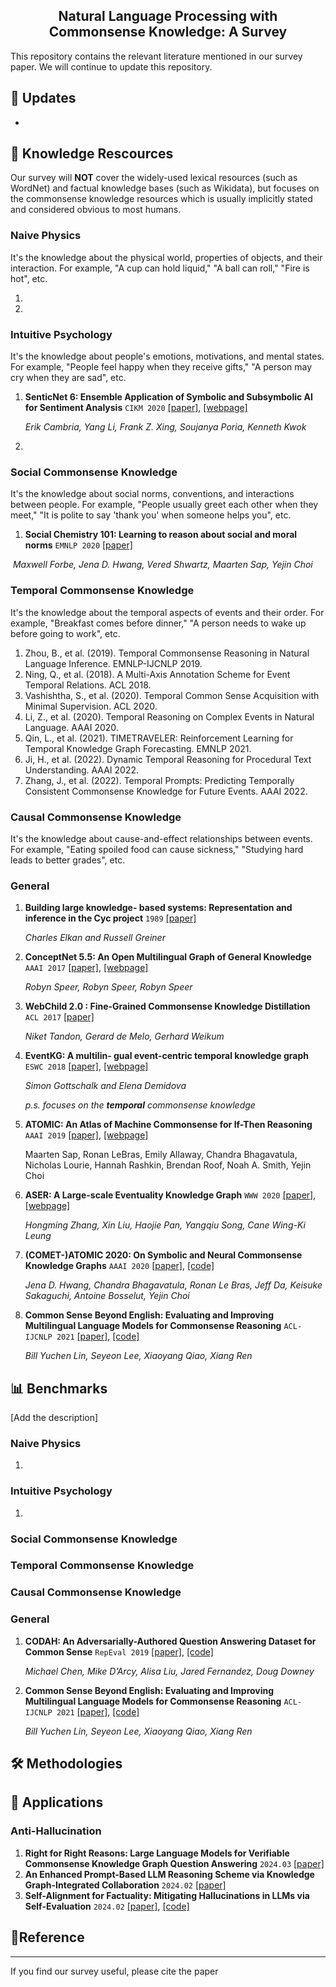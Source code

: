 <div align="center">
<h2>
Natural Language Processing with Commonsense Knowledge: A Survey
</h2>
</div>

This repository contains the relevant literature mentioned in our survey paper. We will continue to update this repository.


## :tada: Updates
- 

## 📂 Knowledge Rescources

Our survey will **NOT** cover the widely-used lexical resources (such as WordNet) and factual knowledge bases (such as Wikidata), but focuses on the commonsense knowledge resources which is usually implicitly stated and considered obvious to most humans.

### Naive Physics

It's the knowledge about the physical world, properties of objects, and their interaction. For example, "A cup can hold liquid," "A ball can roll," "Fire is hot", etc.

1. 
2. 

### Intuitive Psychology

It's the knowledge about people's emotions, motivations, and mental states. For example, "People feel happy when they receive gifts," "A person may cry when they are sad", etc.

1. **SenticNet 6: Ensemble Application of Symbolic and Subsymbolic AI for Sentiment Analysis** `CIKM 2020` [[paper]](https://dl.acm.org/doi/abs/10.1145/3340531.3412003), [[webpage]](https://sentic.net/downloads/)

   *Erik Cambria, Yang Li, Frank Z. Xing, Soujanya Poria, Kenneth Kwok*

2. 

### Social Commonsense Knowledge

It's the knowledge about social norms, conventions, and interactions between people. For example,  "People usually greet each other when they meet," "It is polite to say 'thank you' when someone helps you", etc.

1. **Social Chemistry 101: Learning to reason about social and moral norms** `EMNLP 2020` [[paper]](https://arxiv.org/abs/2011.00620)

​	*Maxwell Forbe,  Jena D. Hwang, Vered Shwartz, Maarten Sap, Yejin Choi* 

### Temporal Commonsense Knowledge

It's the knowledge about the temporal aspects of events and their order. For example, "Breakfast comes before dinner," "A person needs to wake up before going to work", etc.

1. Zhou, B., et al. (2019). Temporal Commonsense Reasoning in Natural Language Inference. EMNLP-IJCNLP 2019.
2. Ning, Q., et al. (2018). A Multi-Axis Annotation Scheme for Event Temporal Relations. ACL 2018.
3. Vashishtha, S., et al. (2020). Temporal Common Sense Acquisition with Minimal Supervision. ACL 2020.
4. Li, Z., et al. (2020). Temporal Reasoning on Complex Events in Natural Language. AAAI 2020.
5. Qin, L., et al. (2021). TIMETRAVELER: Reinforcement Learning for Temporal Knowledge Graph Forecasting. EMNLP 2021.
6. Ji, H., et al. (2022). Dynamic Temporal Reasoning for Procedural Text Understanding. AAAI 2022.
7. Zhang, J., et al. (2022). Temporal Prompts: Predicting Temporally Consistent Commonsense Knowledge for Future Events. AAAI 2022.

### Causal Commonsense Knowledge

It's the knowledge about cause-and-effect relationships between events. For example, "Eating spoiled food can cause sickness," "Studying hard leads to better grades", etc.

### General

1. **Building large knowledge- based systems: Representation and inference in the Cyc project** `1989` [[paper]](https://www.sciencedirect.com/science/article/pii/000437029390092P)

   *Charles Elkan and Russell Greiner*

2. **ConceptNet 5.5: An Open Multilingual Graph of General Knowledge**  `AAAI 2017` [[paper]](https://arxiv.org/abs/1612.03975), [[webpage]](https://conceptnet.io/)

   *Robyn Speer, Robyn Speer, Robyn Speer*

3. **WebChild 2.0 : Fine-Grained Commonsense Knowledge Distillation** `ACL 2017` [[paper]](https://aclanthology.org/P17-4020.pdf)

   *Niket Tandon, Gerard de Melo, Gerhard Weikum*

4. **EventKG: A multilin- gual event-centric temporal knowledge graph** `ESWC 2018` [[paper]](https://arxiv.org/abs/1804.04526), [[webpage]](https://eventkg.l3s.uni-hannover.de/)

   *Simon Gottschalk and Elena Demidova*

   *p.s. focuses on the **temporal** commonsense knowledge*

5. **ATOMIC: An Atlas of Machine Commonsense for If-Then Reasoning** `AAAI 2019` [[paper]](https://arxiv.org/abs/1811.00146), [[webpage]](https://allenai.org/data/atomic)

   Maarten Sap, Ronan LeBras, Emily Allaway, Chandra Bhagavatula, Nicholas Lourie, Hannah Rashkin, Brendan Roof, Noah A. Smith, Yejin Choi

6. **ASER: A Large-scale Eventuality Knowledge Graph** `WWW 2020` [[paper]](https://dl.acm.org/doi/10.1145/3366423.3380107), [[webpage]](https://hkust-knowcomp.github.io/ASER/html/index.html)

   *Hongming Zhang, Xin Liu, Haojie Pan, Yangqiu Song, Cane Wing-Ki Leung*

7. **(COMET-)ATOMIC 2020: On Symbolic and Neural Commonsense Knowledge Graphs** `AAAI 2020` [[paper]](https://arxiv.org/abs/2010.05953), [[code]](https://github.com/allenai/comet-atomic-2020)

   *Jena D. Hwang, Chandra Bhagavatula, Ronan Le Bras, Jeff Da, Keisuke Sakaguchi, Antoine Bosselut, Yejin Choi*

8. **Common Sense Beyond English: Evaluating and Improving Multilingual Language Models for Commonsense Reasoning** `ACL-IJCNLP 2021` [[paper]](https://arxiv.org/abs/2106.06937), [[code]](https://github.com/INK-USC/XCSR)

   *Bill Yuchen Lin, Seyeon Lee, Xiaoyang Qiao, Xiang Ren*



## 📊 Benchmarks

[Add the description]

### Naive Physics

1. 

### Intuitive Psychology

1. 

### Social Commonsense Knowledge

### Temporal Commonsense Knowledge

### Causal Commonsense Knowledge

### General

1. **CODAH: An Adversarially-Authored Question Answering Dataset for Common Sense** `RepEval 2019` [[paper]](https://aclanthology.org/W19-2008/), [[code]](https://github.com/Websail-NU/CODAH)

   *Michael Chen, Mike D’Arcy, Alisa Liu, Jared Fernandez, Doug Downey*

2. **Common Sense Beyond English: Evaluating and Improving Multilingual Language Models for Commonsense Reasoning** `ACL-IJCNLP 2021` [[paper]](https://arxiv.org/abs/2106.06937), [[code]](https://github.com/INK-USC/XCSR)

   *Bill Yuchen Lin, Seyeon Lee, Xiaoyang Qiao, Xiang Ren*





## 🛠️ Methodologies

> 

##  🌟 Applications

### Anti-Hallucination
1. **Right for Right Reasons: Large Language Models for Verifiable Commonsense Knowledge Graph Question Answering** `2024.03` [[paper]](https://arxiv.org/abs/2403.01390)
2. **An Enhanced Prompt-Based LLM Reasoning Scheme via Knowledge Graph-Integrated Collaboration** `2024.02` [[paper]](https://arxiv.org/abs/2402.04978)
3. **Self-Alignment for Factuality: Mitigating Hallucinations in LLMs via Self-Evaluation** `2024.02` [[paper]](https://arxiv.org/abs/2402.09267), [[code]](https://github.com/zhangxy-2019/Self-Alignment-for-Factuality)


## :pushpin:Reference

---

If you find our survey useful, please cite the paper

```bibtex

```

